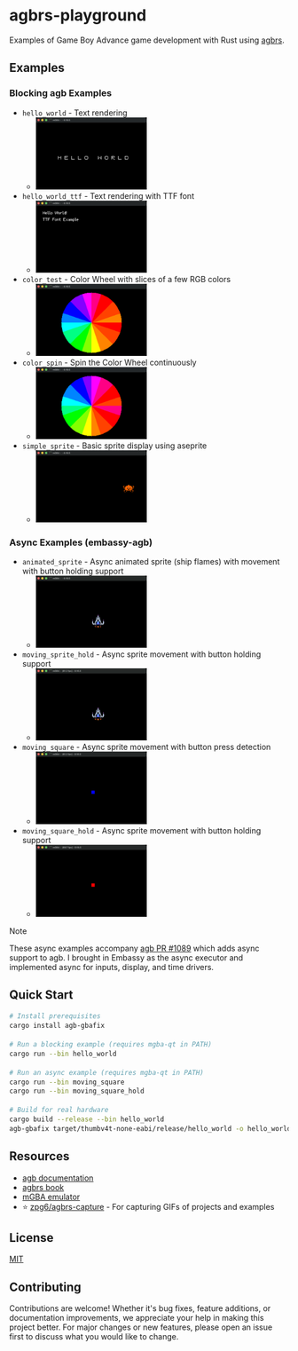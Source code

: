 # agbrs-playground

Examples of Game Boy Advance game development with Rust using [agbrs](https://agbrs.dev).

## Examples

### Blocking agb Examples

- `hello_world` - Text rendering
  - <img src="./docs/hello_world.gif" width=200 />
- `hello_world_ttf` - Text rendering with TTF font
  - <img src="./docs/hello_world_ttf.gif" width=200 />
- `color_test` - Color Wheel with slices of a few RGB colors
  - <img src="./docs/color_test.gif" width=200 />
- `color_spin` - Spin the Color Wheel continuously
  - <img src="./docs/color_spin.gif" width=200 />
- `simple_sprite` - Basic sprite display using aseprite
  - <img src="./docs/simple_sprite.gif" width=200 />

### Async Examples (embassy-agb)

- `animated_sprite` - Async animated sprite (ship flames) with movement with button holding support
  - <img src="./docs/animated_sprite.gif" width=200 />
- `moving_sprite_hold` - Async sprite movement with button holding support
  - <img src="./docs/moving_sprite_hold.gif" width=200 />
- `moving_square` - Async sprite movement with button press detection
  - <img src="./docs/moving_square.gif" width=200 />
- `moving_square_hold` - Async sprite movement with button holding support
  - <img src="./docs/moving_square_hold.gif" width=200 />

> [!NOTE]
> These async examples accompany [agb PR #1089](https://github.com/agbrs/agb/pull/1089) which adds async support to agb. I brought in Embassy as the async executor and implemented async for inputs, display, and time drivers.

## Quick Start

```sh
# Install prerequisites
cargo install agb-gbafix

# Run a blocking example (requires mgba-qt in PATH)
cargo run --bin hello_world

# Run an async example (requires mgba-qt in PATH)
cargo run --bin moving_square
cargo run --bin moving_square_hold

# Build for real hardware
cargo build --release --bin hello_world
agb-gbafix target/thumbv4t-none-eabi/release/hello_world -o hello_world.gba
```

## Resources

- [agb documentation](https://docs.rs/agb/latest/agb/)
- [agbrs book](https://agbrs.dev/book/)
- [mGBA emulator](https://mgba.io)
- ⭐️ [zpg6/agbrs-capture](https://github.com/zpg6/agbrs-capture) - For capturing GIFs of projects and examples

## License

[MIT](./LICENSE)

## Contributing

Contributions are welcome! Whether it's bug fixes, feature additions, or documentation improvements, we appreciate your help in making this project better. For major changes or new features, please open an issue first to discuss what you would like to change.
